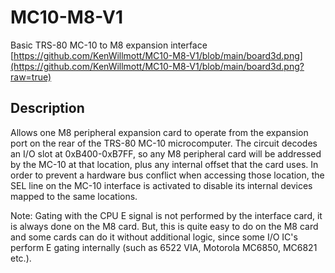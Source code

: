 # MC10-M8-V1
Basic TRS-80 MC-10 to M8 expansion interface
[https://github.com/KenWillmott/MC10-M8-V1/blob/main/board3d.png](https://github.com/KenWillmott/MC10-M8-V1/blob/main/board3d.png?raw=true)
## Description
Allows one M8 peripheral expansion card to operate from the expansion port on the rear of the TRS-80 MC-10 microcomputer. The circuit decodes an I/O slot at 0xB400-0xB7FF, so any M8 peripheral card will be addressed by the MC-10 at that location, plus any internal offset that the card uses. In order to prevent a hardware bus conflict when accessing those location, the SEL line on the MC-10 interface is activated to disable its internal devices mapped to the same locations.

Note: Gating with the CPU E signal is not performed by the interface card, it is always done on the M8 card. But, this is quite easy to do on the M8 card and some cards can do it without additional logic, since some I/O IC's perform E gating internally (such as 6522 VIA, Motorola MC6850, MC6821 etc.).

